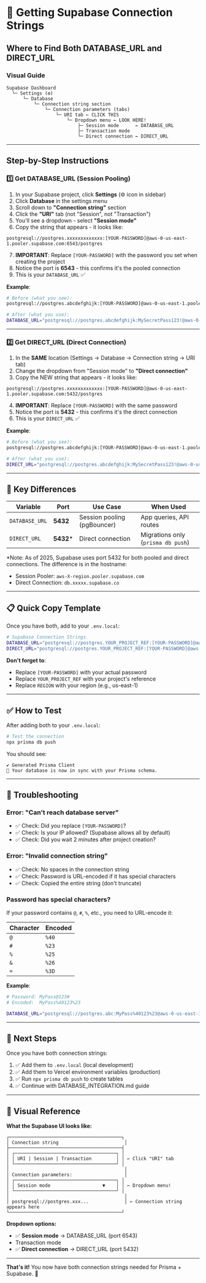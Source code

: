 # 🔌 Getting Supabase Connection Strings

## Where to Find Both DATABASE_URL and DIRECT_URL

### Visual Guide

```
Supabase Dashboard
  └─ Settings (⚙️)
      └─ Database
          └─ Connection string section
              └─ Connection parameters (tabs)
                  └─ URI tab ← CLICK THIS
                      └─ Dropdown menu ← LOOK HERE!
                          ├─ Session mode      ← DATABASE_URL
                          ├─ Transaction mode
                          └─ Direct connection ← DIRECT_URL
```

---

## Step-by-Step Instructions

### 1️⃣ Get DATABASE_URL (Session Pooling)

1. In your Supabase project, click **Settings** (⚙️ icon in sidebar)
2. Click **Database** in the settings menu
3. Scroll down to **"Connection string"** section
4. Click the **"URI"** tab (not "Session", not "Transaction")
5. You'll see a dropdown - select **"Session mode"**
6. Copy the string that appears - it looks like:

```
postgresql://postgres.xxxxxxxxxxxxx:[YOUR-PASSWORD]@aws-0-us-east-1.pooler.supabase.com:6543/postgres
```

7. **IMPORTANT**: Replace `[YOUR-PASSWORD]` with the password you set when creating the project
8. Notice the port is **6543** - this confirms it's the pooled connection
9. This is your `DATABASE_URL` ✅

**Example**:
```bash
# Before (what you see):
postgresql://postgres.abcdefghijk:[YOUR-PASSWORD]@aws-0-us-east-1.pooler.supabase.com:6543/postgres

# After (what you use):
DATABASE_URL="postgresql://postgres.abcdefghijk:MySecretPass123!@aws-0-us-east-1.pooler.supabase.com:6543/postgres"
```

---

### 2️⃣ Get DIRECT_URL (Direct Connection)

1. In the **SAME** location (Settings → Database → Connection string → URI tab)
2. Change the dropdown from "Session mode" to **"Direct connection"**
3. Copy the NEW string that appears - it looks like:

```
postgresql://postgres.xxxxxxxxxxxxx:[YOUR-PASSWORD]@aws-0-us-east-1.pooler.supabase.com:5432/postgres
```

4. **IMPORTANT**: Replace `[YOUR-PASSWORD]` with the same password
5. Notice the port is **5432** - this confirms it's the direct connection
6. This is your `DIRECT_URL` ✅

**Example**:
```bash
# Before (what you see):
postgresql://postgres.abcdefghijk:[YOUR-PASSWORD]@aws-0-us-east-1.pooler.supabase.com:5432/postgres

# After (what you use):
DIRECT_URL="postgresql://postgres.abcdefghijk:MySecretPass123!@aws-0-us-east-1.pooler.supabase.com:5432/postgres"
```

---

## 🔑 Key Differences

| Variable | Port | Use Case | When Used |
|----------|------|----------|-----------|
| `DATABASE_URL` | **5432** | Session pooling (pgBouncer) | App queries, API routes |
| `DIRECT_URL` | **5432*** | Direct connection | Migrations only (`prisma db push`) |

*Note: As of 2025, Supabase uses port 5432 for both pooled and direct connections. The difference is in the hostname:
- Session Pooler: `aws-X-region.pooler.supabase.com`
- Direct Connection: `db.xxxxx.supabase.co`

---

## 📋 Quick Copy Template

Once you have both, add to your `.env.local`:

```bash
# Supabase Connection Strings
DATABASE_URL="postgresql://postgres.YOUR_PROJECT_REF:[YOUR-PASSWORD]@aws-0-REGION.pooler.supabase.com:6543/postgres"
DIRECT_URL="postgresql://postgres.YOUR_PROJECT_REF:[YOUR-PASSWORD]@aws-0-REGION.pooler.supabase.com:5432/postgres"
```

**Don't forget to**:
- Replace `[YOUR-PASSWORD]` with your actual password
- Replace `YOUR_PROJECT_REF` with your project's reference
- Replace `REGION` with your region (e.g., us-east-1)

---

## ✅ How to Test

After adding both to your `.env.local`:

```bash
# Test the connection
npx prisma db push
```

You should see:
```
✔ Generated Prisma Client
🚀 Your database is now in sync with your Prisma schema.
```

---

## 🐛 Troubleshooting

### Error: "Can't reach database server"
- ✅ Check: Did you replace `[YOUR-PASSWORD]`?
- ✅ Check: Is your IP allowed? (Supabase allows all by default)
- ✅ Check: Did you wait 2 minutes after project creation?

### Error: "Invalid connection string"
- ✅ Check: No spaces in the connection string
- ✅ Check: Password is URL-encoded if it has special characters
- ✅ Check: Copied the entire string (don't truncate)

### Password has special characters?

If your password contains `@`, `#`, `%`, etc., you need to URL-encode it:

| Character | Encoded |
|-----------|---------|
| `@` | `%40` |
| `#` | `%23` |
| `%` | `%25` |
| `&` | `%26` |
| `=` | `%3D` |

**Example**:
```bash
# Password: MyPass@123#
# Encoded:  MyPass%40123%23

DATABASE_URL="postgresql://postgres.abc:MyPass%40123%23@aws-0-us-east-1.pooler.supabase.com:6543/postgres"
```

---

## 🎯 Next Steps

Once you have both connection strings:

1. ✅ Add them to `.env.local` (local development)
2. ✅ Add them to Vercel environment variables (production)
3. ✅ Run `npx prisma db push` to create tables
4. ✅ Continue with DATABASE_INTEGRATION.md guide

---

## 📸 Visual Reference

**What the Supabase UI looks like:**

```
┌─────────────────────────────────────────┐
│ Connection string                        │
├─────────────────────────────────────────┤
│ ┌─────────────────────────────────────┐ │
│ │ URI | Session | Transaction         │ │ ← Click "URI" tab
│ └─────────────────────────────────────┘ │
│                                          │
│ Connection parameters:                   │
│ ┌─────────────────────────────────────┐ │
│ │ Session mode                   ▼    │ │ ← Dropdown menu!
│ └─────────────────────────────────────┘ │
│                                          │
│ postgresql://postgres.xxx...             │ ← Connection string appears here
└─────────────────────────────────────────┘
```

**Dropdown options:**
- ✅ **Session mode** → DATABASE_URL (port 6543)
- Transaction mode
- ✅ **Direct connection** → DIRECT_URL (port 5432)

---

**That's it!** You now have both connection strings needed for Prisma + Supabase. 🚀
